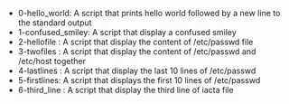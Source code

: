 - 0-hello_world: A script that prints hello world followed by a new line to the standard output
- 1-confused_smiley: A script that display a confused smiley
- 2-hellofile : A script that display the content of /etc/passwd file
- 3-twofiles : A script that display the content of /etc/passwd and /etc/host together
- 4-lastlines : A script that display the last 10 lines of /etc/passwd
- 5-firstlines: A script that displays the first 10 lines of /etc/passwd
- 6-third_line : A script that display the third line of iacta file
